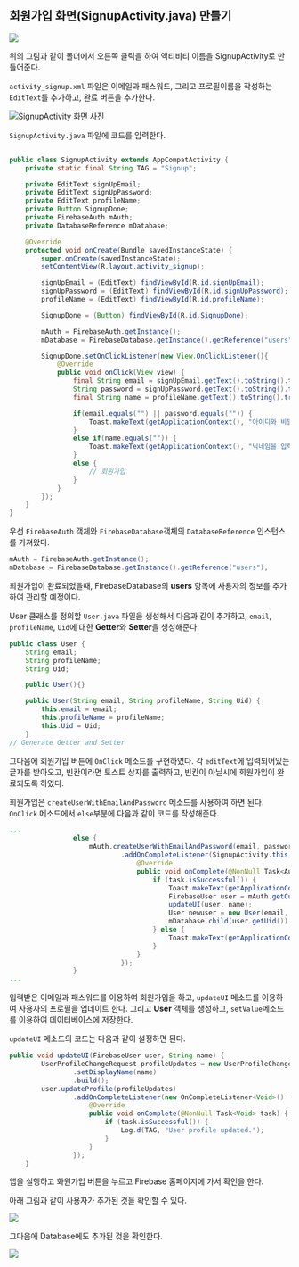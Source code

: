 ## 회원가입 화면(SignupActivity.java) 만들기

![](img/1.png)

위의 그림과 같이 폴더에서 오른쪽 클릭을 하여 액티비티 이름을 SignupActivity로 만들어준다. 

`activity_signup.xml` 파일은 이메일과 패스워드, 그리고 프로필이름을 작성하는 `EditText`를 추가하고, 완료 버튼을 추가한다. 

![SignupActivity 화면 사진](./img/1_SignupActivity/1.png)


`SignupActivity.java` 파일에 코드를 입력한다.

```java

public class SignupActivity extends AppCompatActivity {
    private static final String TAG = "Signup";

    private EditText signUpEmail;
    private EditText signUpPassword;
    private EditText profileName;
    private Button SignupDone;
    private FirebaseAuth mAuth;
    private DatabaseReference mDatabase;

    @Override
    protected void onCreate(Bundle savedInstanceState) {
        super.onCreate(savedInstanceState);
        setContentView(R.layout.activity_signup);

        signUpEmail = (EditText) findViewById(R.id.signUpEmail);
        signUpPassword = (EditText) findViewById(R.id.signUpPassword);
        profileName = (EditText) findViewById(R.id.profileName);

        SignupDone = (Button) findViewById(R.id.SignupDone);

        mAuth = FirebaseAuth.getInstance();
        mDatabase = FirebaseDatabase.getInstance().getReference("users");

        SignupDone.setOnClickListener(new View.OnClickListener(){
            @Override
            public void onClick(View view) {
                final String email = signUpEmail.getText().toString().trim();
                String password = signUpPassword.getText().toString().trim();
                final String name = profileName.getText().toString().trim();

                if(email.equals("") || password.equals("")) {
                    Toast.makeText(getApplicationContext(), "아이디와 비밀번호를 입력하세요.", Toast.LENGTH_SHORT).show();
                }
                else if(name.equals("")) {
                    Toast.makeText(getApplicationContext(), "닉네임을 입력하세요.", Toast.LENGTH_SHORT).show();
                }
                else {
                    // 회원가입
                }
            }
        });
    }
}

```

우선  `FirebaseAuth` 객체와 `FirebaseDatabase`객체의 `DatabaseReference` 인스턴스를 가져왔다.

```java
mAuth = FirebaseAuth.getInstance();
mDatabase = FirebaseDatabase.getInstance().getReference("users");
``` 

회원가입이 완료되었을때, FirebaseDatabase의 **users** 항목에 사용자의 정보를 추가하여 관리할 예정이다.

User 클래스를 정의할 `User.java` 파일을 생성해서 다음과 같이 추가하고, `email`, `profileName`, `Uid`에 대한 **Getter**와 **Setter**을 생성해준다.

```java
public class User {
    String email;
    String profileName;
    String Uid;

    public User(){}

    public User(String email, String profileName, String Uid) {
        this.email = email;
        this.profileName = profileName;
        this.Uid = Uid;
    }
// Generate Getter and Setter 
```



그다음에 회원가입 버튼에 `OnClick` 메소드를 구현하였다. 각 `editText`에 입력되어있는 글자를 받아오고, 빈칸이라면 토스트 상자를 출력하고, 빈칸이 아닐시에 회원가입이 완료되도록 하였다.

회원가입은 `createUserWithEmailAndPassword` 메소드를 사용하여 하면 된다. `OnClick` 메소드에서 `else`부분에 다음과 같이 코드를 작성해준다.

```java
...
                else {
                    mAuth.createUserWithEmailAndPassword(email, password)
                            .addOnCompleteListener(SignupActivity.this, new OnCompleteListener<AuthResult>() {
                                @Override
                                public void onComplete(@NonNull Task<AuthResult> task) {
                                    if (task.isSuccessful()) {
                                        Toast.makeText(getApplicationContext(), "회원가입 성공", Toast.LENGTH_SHORT).show();
                                        FirebaseUser user = mAuth.getCurrentUser();
                                        updateUI(user, name);
                                        User newuser = new User(email, name, user.getUid());
                                        mDatabase.child(user.getUid()).setValue(newuser);
                                    } else {
                                        Toast.makeText(getApplicationContext(), "회원가입 실패", Toast.LENGTH_SHORT).show();
                                    }
                                }
                            });
                }
...

``` 

입력받은 이메일과 패스워드를 이용하여 회원가입을 하고, `updateUI` 메소드를 이용하여 사용자의 프로필을 업데이트 한다.
그리고 **User** 객체를 생성하고, `setValue`메소드를 이용하여 데이터베이스에 저장한다. 

`updateUI` 메소드의 코드는 다음과 같이 설정하면 된다.
```java
public void updateUI(FirebaseUser user, String name) {
        UserProfileChangeRequest profileUpdates = new UserProfileChangeRequest.Builder()
                .setDisplayName(name)
                .build();
        user.updateProfile(profileUpdates)
                .addOnCompleteListener(new OnCompleteListener<Void>() {
                    @Override
                    public void onComplete(@NonNull Task<Void> task) {
                        if (task.isSuccessful()) {
                            Log.d(TAG, "User profile updated.");
                        }
                    }
                });
    }
```

앱을 실행하고 화원가입 버튼을 누르고 Firebase 홈페이지에 가서 확인을 한다.

아래 그림과 같이 사용자가 추가된 것을 확인할 수 있다.

![](./img/1_SignupActivity/3.png)
<br>

그다음에 Database에도 추가된 것을 확인한다.

![](./img/1_SignupActivity/2.png)